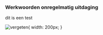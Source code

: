### Werkwoorden onregelmatig uitdaging
dit is een test

![vergeten](https://github.com/user-attachments/assets/9d3dc7c0-3d26-400c-9bee-b6b942dfb64b){ width: 200px; }
